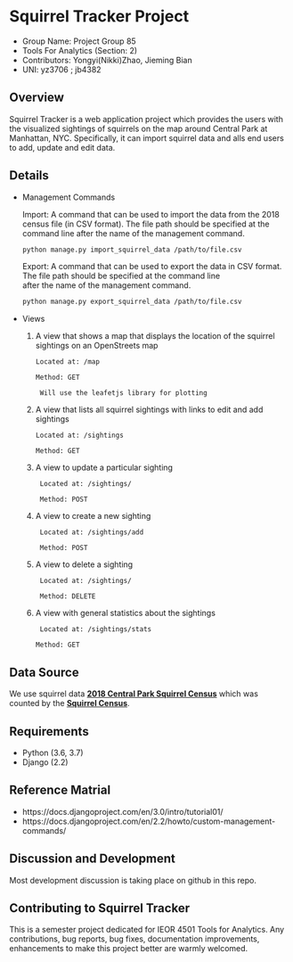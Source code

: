 # Squirrel Tracker Project

<ul>
  <li> Group Name: Project Group 85 </li>
  <li> Tools For Analytics (Section: 2) </li>
  <li> Contributors: Yongyi(Nikki)Zhao, Jieming Bian</li>
  <li> UNI: yz3706 ; jb4382 </li>
</ul>

## Overview
<p> Squirrel Tracker is a web application project which provides the users with the visualized sightings of squirrels on the map around Central Park at Manhattan, NYC. Specifically, it can import squirrel data and alls end users to add, update and edit data. 
</p>

## Details
<ul>
  <li> Management Commands </li>
    <p> Import: A command that can be used to import the data from the 2018 census file (in CSV format). The file path should be specified at the command line after the name of the management command. 

  ```sh
  python manage.py import_squirrel_data /path/to/file.csv
  ```

  Export: A command that can be used to export the data in CSV format. The file path should be specified at the command line          
  after the name of the management command.

   ```sh
  python manage.py export_squirrel_data /path/to/file.csv
   ```
   </p>
  <li> Views </li>
    <p>
    
  1. A view that shows a map that displays the location of the squirrel sightings on an OpenStreets map

         Located at: /map

         Method: GET

          Will use the leafetjs library for plotting

  2. A view that lists all squirrel sightings with links to edit and add sightings

         Located at: /sightings

         Method: GET

  3. A view to update a particular sighting

          Located at: /sightings/
        
          Method: POST

  4. A view to create a new sighting

          Located at: /sightings/add

          Method: POST

  5. A view to delete a sighting

          Located at: /sightings/
        
          Method: DELETE

  6. A view with general statistics about the sightings

          Located at: /sightings/stats
        
         Method: GET
 </p>
</ul>

## Data Source
We use squirrel data [**2018 Central Park Squirrel Census**](https://data.cityofnewyork.us/Environment/2018-Central-Park-Squirrel-Census-Squirrel-Data/vfnx-vebw) which was counted by the [**Squirrel Census**](https://www.thesquirrelcensus.com/). 

## Requirements
<ul>
  <li> Python (3.6, 3.7) </li>
  <li> Django (2.2) </li>
</ul>

## Reference Matrial
<ul>
  <li>https://docs.djangoproject.com/en/3.0/intro/tutorial01/</li>
  <li>https://docs.djangoproject.com/en/2.2/howto/custom-management-commands/</li>
</ul>

## Discussion and Development

<p> Most development discussion is taking place on github in this repo.</p>

## Contributing to Squirrel Tracker
<p>
This is a semester project dedicated for IEOR 4501 Tools for Analytics. Any contributions, bug reports, bug fixes, documentation improvements, enhancements to make this project better are warmly welcomed.
</p>
